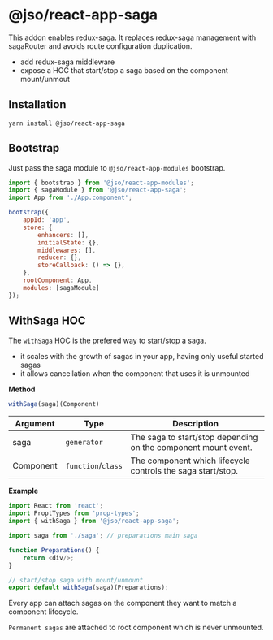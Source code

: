# @jso/react-app-saga

This addon enables redux-saga.
It replaces redux-saga management with sagaRouter and avoids route configuration duplication.
* add redux-saga middleware
* expose a HOC that start/stop a saga based on the component mount/unmout

## Installation

```
yarn install @jso/react-app-saga
```

## Bootstrap

Just pass the saga module to `@jso/react-app-modules` bootstrap.

```javascript
import { bootstrap } from '@jso/react-app-modules';
import { sagaModule } from '@jso/react-app-saga';
import App from './App.component';

bootstrap({
    appId: 'app',
    store: {
        enhancers: [],
        initialState: {},
        middlewares: [],
        reducer: {},
        storeCallback: () => {},
    },
    rootComponent: App,
    modules: [sagaModule]
});
```

## WithSaga HOC

The `withSaga` HOC is the prefered way to start/stop a saga.
* it scales with the growth of sagas in your app, having only useful started sagas
* it allows cancellation when the component that uses it is unmounted

**Method**
```javascript
withSaga(saga)(Component)
```

| Argument | Type | Description |
|---|---|---|
| saga | `generator` | The saga to start/stop depending on the component mount event. |
| Component | `function`/`class` | The component which lifecycle controls the saga start/stop. |

**Example**

```javascript
import React from 'react';
import ProptTypes from 'prop-types';
import { withSaga } from '@jso/react-app-saga';

import saga from './saga'; // preparations main saga

function Preparations() {
    return <div/>;
}

// start/stop saga with mount/unmount
export default withSaga(saga)(Preparations);
```

Every app can attach sagas on the component they want to match a component lifecycle.

`Permanent sagas` are attached to root component which is never unmounted.
